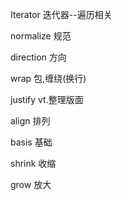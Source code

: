 Iterator  迭代器--遍历相关

normalize  规范

direction 方向

wrap 包,缠绕(换行)

justify vt.整理版面

align 排列

basis 基础

shrink 收缩

grow 放大



